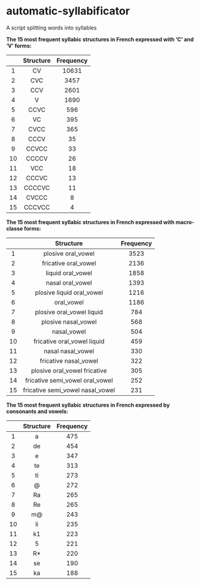 # automatic-syllabificator
 A script splitting words into syllables

**The 15 most frequent syllabic structures in French expressed with ‘C’ and ‘V’ forms:**

|    | Structure | Frequency |
| :---: | :---: | :---: |
| 1 | CV | 10631 |
| 2 | CVC | 3457 |
| 3 | CCV | 2601 |
| 4 | V | 1690 |
| 5 | CCVC | 596 |
| 6 | VC | 395 |
| 7 | CVCC | 365 |
| 8 | CCCV | 35 |
| 9 | CCVCC | 33 |
| 10 | CCCCV | 26 |
| 11 | VCC | 18 |
| 12 | CCCVC | 13 |
| 13 | CCCCVC | 11 |
| 14 | CVCCC | 8 |
| 15 | CCCVCC | 4 |

**The 15 most frequent syllabic structures in French expressed with macro-classe forms:**

|    | Structure | Frequency |
| :---: | :---: | :---: |
| 1 | plosive oral_vowel  | 3523 |
| 2 | fricative oral_vowel  | 2136 |
| 3 | liquid oral_vowel  | 1858 |
| 4 | nasal oral_vowel  | 1393 |
| 5 | plosive liquid oral_vowel  | 1216 |
| 6 | oral_vowel  | 1186 |
| 7 | plosive oral_vowel liquid  | 784 |
| 8 | plosive nasal_vowel  | 568 |
| 9 | nasal_vowel  | 504 |
| 10 | fricative oral_vowel liquid  | 459 |
| 11 | nasal nasal_vowel  | 330 |
| 12 | fricative nasal_vowel  | 322 |
| 13 | plosive oral_vowel fricative  | 305 |
| 14 | fricative semi_vowel oral_vowel  | 252 |
| 15 | fricative semi_vowel nasal_vowel  | 231 |

**The 15 most frequent syllabic structures in French expressed by consonants and vowels:**

|    | Structure | Frequency |
| :---: | :---: | :---: |
| 1 | a | 475 |
| 2 | de | 454 |
| 3 | e | 347 |
| 4 | te | 313 |
| 5 | ti | 273 |
| 6 | @ | 272 |
| 7 | Ra | 265 |
| 8 | Re | 265 |
| 9 | m@ | 243 |
| 10 | li | 235 |
| 11 | k1 | 223 |
| 12 | 5 | 221 |
| 13 | R* | 220 |
| 14 | se | 190 |
| 15 | ka | 188 |
